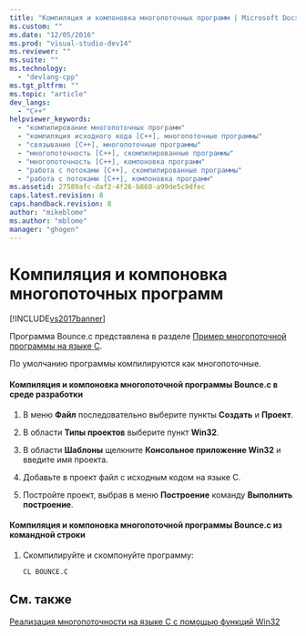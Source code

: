 ```yaml
---
title: "Компиляция и компоновка многопоточных программ | Microsoft Docs"
ms.custom: ""
ms.date: "12/05/2016"
ms.prod: "visual-studio-dev14"
ms.reviewer: ""
ms.suite: ""
ms.technology: 
  - "devlang-cpp"
ms.tgt_pltfrm: ""
ms.topic: "article"
dev_langs: 
  - "C++"
helpviewer_keywords: 
  - "компилирование многопоточных программ"
  - "компиляция исходного кода [C++], многопоточные программы"
  - "связывание [C++], многопоточные программы"
  - "многопоточность [C++], скомпилированные программы"
  - "многопоточность [C++], компоновка программ"
  - "работа с потоками [C++], скомпилированные программы"
  - "работа с потоками [C++], компоновка программ"
ms.assetid: 27589afc-daf2-4f26-b868-a99de5c9dfec
caps.latest.revision: 8
caps.handback.revision: 8
author: "mikeblome"
ms.author: "mblome"
manager: "ghogen"
---
```

# Компиляция и компоновка многопоточных программ
[!INCLUDE[vs2017banner](../../assembler/inline/includes/vs2017banner.md)]

Программа Bounce.c представлена в разделе [Пример многопоточной программы на языке C](../../parallel/sample-multithread-c-program.md).  
  
 По умолчанию программы компилируются как многопоточные.  
  
#### Компиляция и компоновка многопоточной программы Bounce.c в среде разработки  
  
1.  В меню **Файл** последовательно выберите пункты **Создать** и **Проект**.  
  
2.  В области **Типы проектов** выберите пункт **Win32**.  
  
3.  В области **Шаблоны** щелкните **Консольное приложение Win32** и введите имя проекта.  
  
4.  Добавьте в проект файл с исходным кодом на языке C.  
  
5.  Постройте проект, выбрав в меню **Построение** команду **Выполнить построение**.  
  
#### Компиляция и компоновка многопоточной программы Bounce.c из командной строки  
  
1.  Скомпилируйте и скомпонуйте программу:  
  
    ```  
    CL BOUNCE.C  
    ```  
  
## См. также  
 [Реализация многопоточности на языке C с помощью функций Win32](../../parallel/multithreading-with-c-and-win32.md)